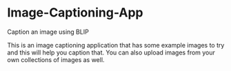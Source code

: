 # Image-Captioning-App
Caption an image using BLIP

This is an image captioning application that has some example images to try and this will help you caption that.
You can also upload images from your own collections of images as well.
